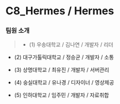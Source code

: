 # C8_Hermes / Hermes

### 팀원 소개

>  + (1) 우송대학교 / 김나연 / 개발자 / 리더

  + (2) 대구가톨릭대학교 / 정승균 / 개발자 / 소통

  + (3) 상명대학교 / 최유진 / 개발자 / 서버관리

  + (4) 숭실대학교 / 유나경 / 디자이너 / 영상제공

  + (5) 인하대학교 / 임주민 / 개발자 / 자료취합
